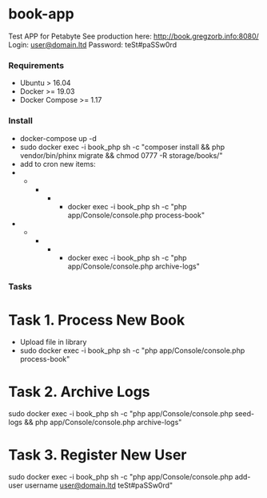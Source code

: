 # book-app
Test APP for Petabyte
See production here: http://book.gregzorb.info:8080/
Login: user@domain.ltd
Password: teSt#paSSw0rd

### Requirements ###
* Ubuntu > 16.04
* Docker >= 19.03
* Docker Compose >= 1.17

### Install ###
* docker-compose up -d
* sudo docker exec -i book_php sh -c "composer install && php vendor/bin/phinx migrate && chmod 0777 -R storage/books/"
* add to cron new items:
* * * * * docker exec -i book_php sh -c "php app/Console/console.php process-book"
* * * * * docker exec -i book_php sh -c "php app/Console/console.php archive-logs"

### Tasks ###
# Task 1. Process New Book
* Upload file in library
* sudo docker exec -i book_php sh -c "php app/Console/console.php process-book"

# Task 2. Archive Logs
sudo docker exec -i book_php sh -c "php app/Console/console.php seed-logs && php app/Console/console.php archive-logs"

# Task 3. Register New User
sudo docker exec -i book_php sh -c "php app/Console/console.php add-user username user@domain.ltd teSt#paSSw0rd"
